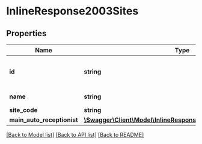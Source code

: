 # InlineResponse2003Sites

## Properties
Name | Type | Description | Notes
------------ | ------------- | ------------- | -------------
**id** | **string** | Site ID. Unique Identifier of the site. | [optional] 
**name** | **string** | Name of the Site. | [optional] 
**site_code** | **string** | Site Code | [optional] 
**main_auto_receptionist** | [**\Swagger\Client\Model\InlineResponse2003MainAutoReceptionist**](InlineResponse2003MainAutoReceptionist.md) |  | [optional] 

[[Back to Model list]](../README.md#documentation-for-models) [[Back to API list]](../README.md#documentation-for-api-endpoints) [[Back to README]](../README.md)


